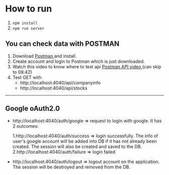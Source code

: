 # How to run

1. `npm install`
2. `npm run server`

## You can check data with POSTMAN

1. Download [ Postman ](https://www.postman.com/downloads/) and install.
2. Create account and login to Postman which is just downloaded.
3. Watch this video to know where to test api [ Postman API video ](https://www.youtube.com/watch?v=f5y_sD6MfBc) (can skip to 08:42)
4. Test GET with
    - http://localhost:4040/api/companyinfo
    - http://localhost:4040/api/stocks

---

## Google oAuth2.0

-   http://localhost:4040/auth/google => request to login with google. It has 2 outcomes:

    1.http://localhost:4040/auth/success => login successfully. The info of user's google account will be added into DB if it has not already been created. The session will also be created and saved to the DB.
    2.http://localhost:4040/auth/failure => login failed

-   http://localhost:4040/auth/logout => logout account on the application. The session will be destroyed and removed from the DB.
